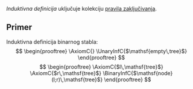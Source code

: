 
*Induktivna definicija* uključuje kolekciju [pravila zaključivanja](Pravila%20zaključivanja.md). 

## Primer

Induktivna definicija binarnog stabla:
$$
\begin{prooftree}
\AxiomC{}
\UnaryInfC{$\mathsf{empty\,tree}$}
\end{prooftree}
$$
$$
\begin{prooftree}
\AxiomC{$l\,\mathsf{tree}$}
\AxiomC{$r\,\mathsf{tree}$}
\BinaryInfC{$\mathsf{node}(l;r)\,\mathsf{tree}$}
\end{prooftree}
$$
